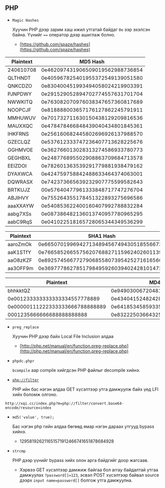 ## PHP

- `Magic Hashes`

  Хуучин PHP дээр зарим хаш ижил утгатай байдаг `0e` ээр эхэлсэн байна. Үүнийг `==` оператор дээр ашиглаж болно.

  - [https://github.com/spaze/hashes](https://github.com/spaze/hashes)

| Plaintext | MD5 Hash                         |
| --------- | -------------------------------- |
| 240610708 | 0e462097431906509019562988736854 |
| QLTHNDT   | 0e405967825401955372549139051580 |
| QNKCDZO   | 0e830400451993494058024219903391 |
| PJNPDWY   | 0e291529052894702774557631701704 |
| NWWKITQ   | 0e763082070976038347657360817689 |
| NOOPCJF   | 0e818888003657176127862245791911 |
| MMHUWUV   | 0e701732711630150438129209816536 |
| MAUXXQC   | 0e478478466848439040434801845361 |
| IHKFRNS   | 0e256160682445802696926137988570 |
| GZECLQZ   | 0e537612333747236407713628225676 |
| GGHMVOE   | 0e362766013028313274586933780773 |
| GEGHBXL   | 0e248776895502908863709684713578 |
| EEIZDOI   | 0e782601363539291779881938479162 |
| DYAXWCA   | 0e424759758842488633464374063001 |
| DQWRASX   | 0e742373665639232907775599582643 |
| BRTKUJZ   | 00e57640477961333848717747276704 |
| ABJIHVY   | 0e755264355178451322893275696586 |
| aaaXXAYW  | 0e540853622400160407992788832284 |
| aabg7XSs  | 0e087386482136013740957780965295 |
| aabC9RqS  | 0e041022518165728065344349536299 |

| Plaintext | SHA1 Hash                                |
| --------- | ---------------------------------------- |
| aaroZmOk  | 0e66507019969427134894567494305185566735 |
| aaK1STfY  | 0e76658526655756207688271159624026011393 |
| aaO8zKZF  | 0e89257456677279068558073954252716165668 |
| aa3OFF9m  | 0e36977786278517984959260394024281014729 |

| Plaintext                       | MD4 Hash                         |
| ------------------------------- | -------------------------------- |
| bhhkktQZ                        | 0e949030067204812898914975918567 |
| 0e001233333333333334557778889   | 0e434041524824285414215559233446 |
| 0e00000111222333333666788888889 | 0e641853458593358523155449768529 |
| 0001235666666688888888888       | 0e832225036643258141969031181899 |

- `preg_replace`

  Хуучин PHP дээр байх Local File Inclusion алдаа

  - [http://php.net/manual/en/function.preg-replace.php](http://php.net/manual/en/function.preg-replace.php)

- `phpdc.phpr`

  `bcompile` аар compile хийгдсэн PHP файлыг decompile хийнэ.

- [`php://filter`](https://www.idontplaydarts.com/2011/02/using-php-filter-for-local-file-inclusion/)

  PHP ийн бас нэгэн алдаа GET хүсэлтээр утга дамжуулж байх үед LFI хийх боломж олгоно.

```
http://xqi.cc/index.php?m=php://filter/convert.base64-encode/resource=index
```

- `md5('value', true);`

  Бас нэгэн php гийн алдаа бөгөөд ямар нэгэн дараах утгууд bypass хийнэ.

  - 129581926211651571912466741651878684928

- `strcmp`

  PHP дээр үүнийг bypass хийх олон арга байдгийг доор жагсаав.

  - Хэрвээ GET хүсэлтээр дамжиж байгаа бол array байдалтай утгаа дамжуулах `?password[]=123`, эсвэл POST хүсэлтээр байвал source дээрх `input name=password[]` болгож утга дамжуулна.
